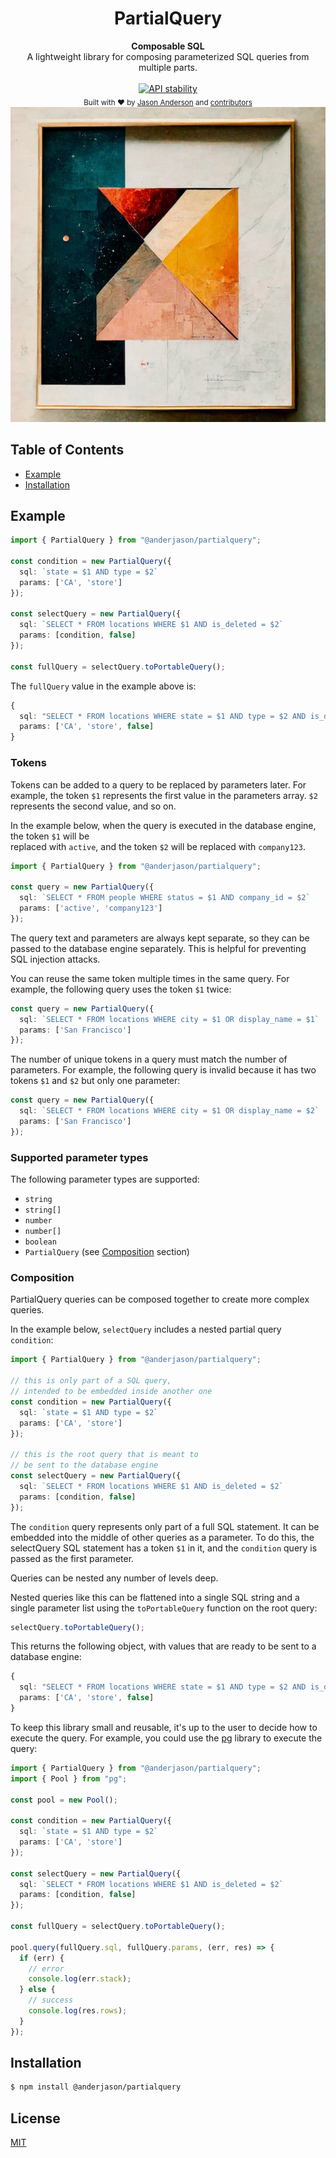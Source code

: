 <h1 align="center">PartialQuery</h1>

<div align="center">
  <strong>Composable SQL</strong>
</div>
<div align="center">
  A lightweight library for composing parameterized SQL queries from multiple parts.
</div>

<br />

<div align="center">
  <!-- Stability -->
  <a href="https://nodejs.org/api/documentation.html#documentation_stability_index">
    <img src="https://img.shields.io/badge/stability-experimental-orange.svg?style=flat-square"
      alt="API stability" />
  </a>
</div>

<div align="center">
  <sub>Built with ❤︎ by
  <a href="https://twitter.com/anderjason1">Jason Anderson</a> and
  <a href="https://github.com/choojs/choo/graphs/contributors">
    contributors
  </a>

<img src="docs/images/partialquery.jpg?raw=true" alt="Project image" />
</div>

## Table of Contents

- [Example](#example)
- [Installation](#installation)

## Example

```typescript
import { PartialQuery } from "@anderjason/partialquery";

const condition = new PartialQuery({
  sql: `state = $1 AND type = $2`
  params: ['CA', 'store']
});

const selectQuery = new PartialQuery({
  sql: `SELECT * FROM locations WHERE $1 AND is_deleted = $2`
  params: [condition, false]
});

const fullQuery = selectQuery.toPortableQuery();
```

The `fullQuery` value in the example above is:

```typescript
{
  sql: "SELECT * FROM locations WHERE state = $1 AND type = $2 AND is_deleted = $3",
  params: ['CA', 'store', false]
}
```

### Tokens

Tokens can be added to a query to be replaced by parameters later. For example, the token `$1` represents the first value in the parameters array. `$2` represents the second value, and so on.

In the example below, when the query is executed in the database engine, the token `$1` will be  
replaced with `active`, and the token `$2` will be replaced with `company123`.

```typescript
import { PartialQuery } from "@anderjason/partialquery";

const query = new PartialQuery({
  sql: `SELECT * FROM people WHERE status = $1 AND company_id = $2`
  params: ['active', 'company123']
});
```

The query text and parameters are always kept separate, so they can be passed to the database engine separately. This is helpful for preventing SQL injection attacks.

You can reuse the same token multiple times in the same query. For example, the following query uses the token `$1` twice:

```typescript
const query = new PartialQuery({
  sql: `SELECT * FROM locations WHERE city = $1 OR display_name = $1`
  params: ['San Francisco']
});
```

The number of unique tokens in a query must match the number of parameters. For example, the following query is invalid because it has two tokens `$1` and `$2` but only one parameter:

```typescript
const query = new PartialQuery({
  sql: `SELECT * FROM locations WHERE city = $1 OR display_name = $2`
  params: ['San Francisco']
});
```

### Supported parameter types

The following parameter types are supported:

- `string`
- `string[]`
- `number`
- `number[]`
- `boolean`
- `PartialQuery` (see [Composition](#composition) section)

### Composition

PartialQuery queries can be composed together to create more complex queries.

In the example below, `selectQuery` includes a nested partial query `condition`:

```typescript
import { PartialQuery } from "@anderjason/partialquery";

// this is only part of a SQL query,
// intended to be embedded inside another one
const condition = new PartialQuery({
  sql: `state = $1 AND type = $2`
  params: ['CA', 'store']
});

// this is the root query that is meant to
// be sent to the database engine
const selectQuery = new PartialQuery({
  sql: `SELECT * FROM locations WHERE $1 AND is_deleted = $2`
  params: [condition, false]
});
```

The `condition` query represents only part of a full SQL statement. It can be embedded into the middle of other queries as a parameter. To do this, the selectQuery SQL statement has a token `$1` in it, and the `condition` query is passed as the first parameter.

Queries can be nested any number of levels deep.

Nested queries like this can be flattened into a single SQL string and a single parameter list using the `toPortableQuery` function on the root query:

```typescript
selectQuery.toPortableQuery();
```

This returns the following object, with values that are ready to be sent to a database engine:

```typescript
{
  sql: "SELECT * FROM locations WHERE state = $1 AND type = $2 AND is_deleted = $3",
  params: ['CA', 'store', false]
}
```

To keep this library small and reusable, it's up to the user to decide how to execute the query. For example, you could use the [pg](https://www.npmjs.com/package/pg) library to execute the query:

```typescript
import { PartialQuery } from "@anderjason/partialquery";
import { Pool } from "pg";

const pool = new Pool();

const condition = new PartialQuery({
  sql: `state = $1 AND type = $2`
  params: ['CA', 'store']
});

const selectQuery = new PartialQuery({
  sql: `SELECT * FROM locations WHERE $1 AND is_deleted = $2`
  params: [condition, false]
});

const fullQuery = selectQuery.toPortableQuery();

pool.query(fullQuery.sql, fullQuery.params, (err, res) => {
  if (err) {
    // error
    console.log(err.stack);
  } else {
    // success
    console.log(res.rows);
  }
});
```

## Installation

```sh
$ npm install @anderjason/partialquery
```

## License

[MIT](https://tldrlegal.com/license/mit-license)
